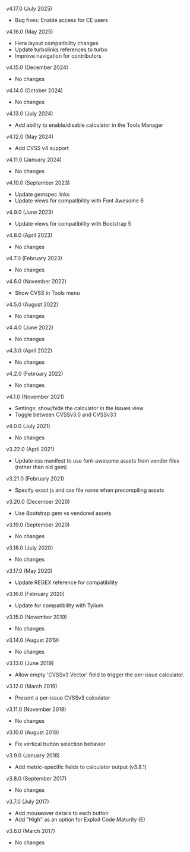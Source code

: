 v4.17.0 (July 2025)
  - Bug fixes: Enable access for CE users

v4.16.0 (May 2025)

- Hera layout compatibility changes
- Update turbolinks references to turbo
- Improve navigation for contributors

v4.15.0 (December 2024)

- No changes

v4.14.0 (October 2024)

- No changes

v4.13.0 (July 2024)

- Add ability to enable/disable calculator in the Tools Manager

v4.12.0 (May 2024)

- Add CVSS v4 support

v4.11.0 (January 2024)

- No changes

v4.10.0 (September 2023)

- Update gemspec links
- Update views for compatibility with Font Awesome 6

v4.9.0 (June 2023)

- Update views for compatibility with Bootstrap 5

v4.8.0 (April 2023)

- No changes

v4.7.0 (February 2023)

- No changes

v4.6.0 (November 2022)

- Show CVSS in Tools menu

v4.5.0 (August 2022)

- No changes

v4.4.0 (June 2022)

- No changes

v4.3.0 (April 2022)

- No changes

v4.2.0 (February 2022)

- No changes

v4.1.0 (November 2021)

- Settings: show/hide the calculator in the Issues view
- Toggle between CVSSv3.0 and CVSSv3.1

v4.0.0 (July 2021)

- No changes

v3.22.0 (April 2021)

- Update css manifest to use font-awesome assets from vendor files (rather than old gem)

v3.21.0 (February 2021)

- Specify exact js and css file name when precompiling assets

v3.20.0 (December 2020)

- Use Bootstrap gem vs vendored assets

v3.19.0 (September 2020)

- No changes

v3.18.0 (July 2020)

- No changes

v3.17.0 (May 2020)

- Update REGEX reference for compatibility

v3.16.0 (February 2020)

- Update for compatibility with Tylium

v3.15.0 (November 2019)

- No changes

v3.14.0 (August 2019)

- No changes

v3.13.0 (June 2019)

- Allow empty 'CVSSv3.Vector' field to trigger the per-issue calculator.

v3.12.0 (March 2019)

- Present a per-issue CVSSv3 calculator

v3.11.0 (November 2018)

- No changes

v3.10.0 (August 2018)

- Fix vertical button selection behavior

v3.9.0 (January 2018)

- Add metric-specific fields to calculator output (v3.8.1)

v3.8.0 (September 2017)

- No changes

v3.7.0 (July 2017)

- Add mouseover details to each button
- Add "High" as an option for Exploit Code Maturity (E)

v3.6.0 (March 2017)

- No changes
